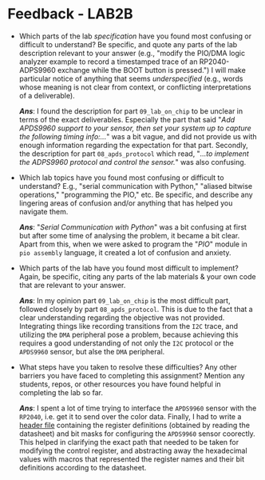 # Feedback - LAB2B

- Which parts of the lab *specification* have you found most confusing or difficult to understand? Be specific, and quote any parts
  of the lab description relevant to your answer (e.g., "modify the PIO/DMA logic analyzer example to record a timestamped trace
  of an RP2040-ADPS9960 exchange while the BOOT button is pressed.") I will make particular notice of anything that seems *underspecified*
  (e.g., words whose meaning is not clear from context, or conflicting interpretations of a deliverable).
  
  ***Ans***: I found the description for part `09_lab_on_chip` to be unclear in terms of the exact deliverables. Especially the part that said 
  "*Add APDS9960 support to your sensor, then set your system up to capture the following timing info:...*" was a bit vague, and did not provide
  us with enough information regarding the expectation for that part. Secondly, the description for part `08_apds_protocol` which read,
  "*...to implement the ADPS9960 protocol and control the sensor.*" was also confusing.
  
- Which lab topics have you found most confusing or difficult to understand? E.g., "serial communication with Python," "aliased bitwise operations,"
  "programming the PIO," etc. Be specific, and describe any lingering areas of confusion and/or anything that has helped you navigate them.
  
  ***Ans***: "*Serial Communication with Python*" was a bit confusing at first but after some time of analysing the problem, it became a bit clear.
  Apart from this, when we were asked to program the "*PIO*" module in `pio assembly` language, it created a lot of confusion and anxiety.

- Which parts of the lab have you found most difficult to implement? Again, be specific, citing any parts of the lab materials & your own code
  that are relevant to your answer.

  ***Ans***: In my opinion part `09_lab_on_chip` is the most difficult part, followed closely by part `08_apds_protocol`. This is due to the fact
  that a clear understanding regarding the objective was not provided. Integrating things like recording transitions from the `I2C` trace, and utilizing
  the `DMA` peripheral pose a problem, because achieving this requires a good understanding of not only the `I2C` protocol or the `APDS9960` sensor, but
  alse the `DMA` peripheral.
  
- What steps have you taken to resolve these difficulties? Any other barriers you have faced to completing this assignment? Mention any students, repos,
  or other resources you have found helpful in completing the lab so far.

  ***Ans***: I spent a lot of time trying to interface the `APDS9960` sensor with the `RP2040`, i.e. get it to send over the color data. Finally, I had
  to write a [header file](https://github.com/Ruturajn/Lab2b-esp/blob/main/lab2b_parts/08_apds_protocol/apds_registers.h) containing the register 
  definitions (obtained by reading the datasheet) and bit masks for configuring the `APDS9960` sensor coorectly. This helped in clarifying the exact
  path that needed to be taken for modifying the control register, and abstracting away the hexadecimal values with macros that represented the register names
  and their bit definitions according to the datasheet.
